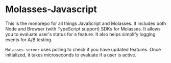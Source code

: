 # Molasses-Javascript
This is the monorepo for all things JavaScript and Molasses. 
It includes both  Node and Browser (with TypeScript support) SDKs for Molasses. It allows you to evaluate user's status for a feature. It also helps simplify logging events for A/B testing.


`Molasses-server` uses polling to check if you have updated features. Once initialized, it takes microseconds to evaluate if a user is active.
